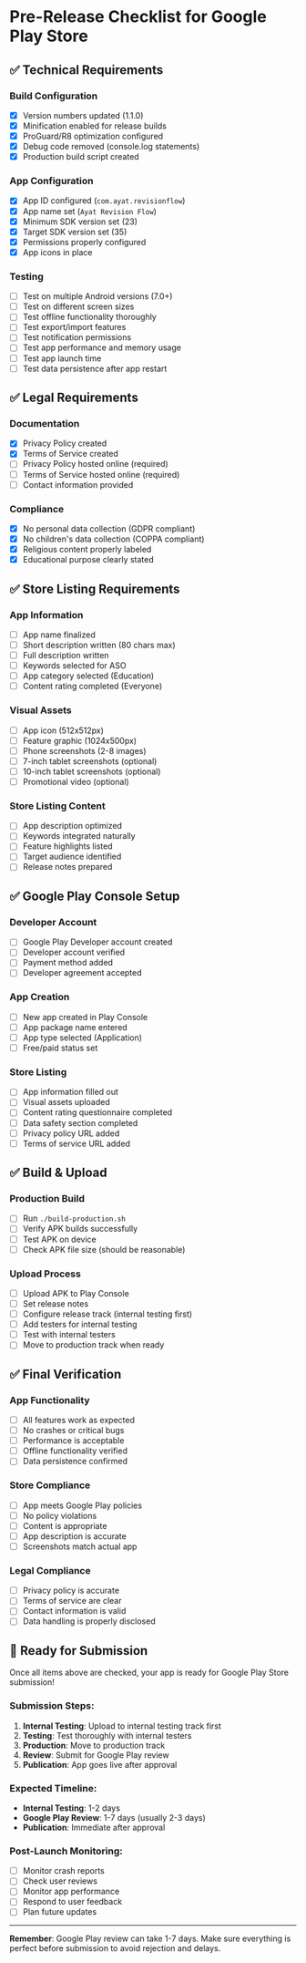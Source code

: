# Pre-Release Checklist for Google Play Store

## ✅ Technical Requirements

### Build Configuration
- [x] Version numbers updated (1.1.0)
- [x] Minification enabled for release builds
- [x] ProGuard/R8 optimization configured
- [x] Debug code removed (console.log statements)
- [x] Production build script created

### App Configuration
- [x] App ID configured (`com.ayat.revisionflow`)
- [x] App name set (`Ayat Revision Flow`)
- [x] Minimum SDK version set (23)
- [x] Target SDK version set (35)
- [x] Permissions properly configured
- [x] App icons in place

### Testing
- [ ] Test on multiple Android versions (7.0+)
- [ ] Test on different screen sizes
- [ ] Test offline functionality thoroughly
- [ ] Test export/import features
- [ ] Test notification permissions
- [ ] Test app performance and memory usage
- [ ] Test app launch time
- [ ] Test data persistence after app restart

## ✅ Legal Requirements

### Documentation
- [x] Privacy Policy created
- [x] Terms of Service created
- [ ] Privacy Policy hosted online (required)
- [ ] Terms of Service hosted online (required)
- [ ] Contact information provided

### Compliance
- [x] No personal data collection (GDPR compliant)
- [x] No children's data collection (COPPA compliant)
- [x] Religious content properly labeled
- [x] Educational purpose clearly stated

## ✅ Store Listing Requirements

### App Information
- [ ] App name finalized
- [ ] Short description written (80 chars max)
- [ ] Full description written
- [ ] Keywords selected for ASO
- [ ] App category selected (Education)
- [ ] Content rating completed (Everyone)

### Visual Assets
- [ ] App icon (512x512px)
- [ ] Feature graphic (1024x500px)
- [ ] Phone screenshots (2-8 images)
- [ ] 7-inch tablet screenshots (optional)
- [ ] 10-inch tablet screenshots (optional)
- [ ] Promotional video (optional)

### Store Listing Content
- [ ] App description optimized
- [ ] Keywords integrated naturally
- [ ] Feature highlights listed
- [ ] Target audience identified
- [ ] Release notes prepared

## ✅ Google Play Console Setup

### Developer Account
- [ ] Google Play Developer account created
- [ ] Developer account verified
- [ ] Payment method added
- [ ] Developer agreement accepted

### App Creation
- [ ] New app created in Play Console
- [ ] App package name entered
- [ ] App type selected (Application)
- [ ] Free/paid status set

### Store Listing
- [ ] App information filled out
- [ ] Visual assets uploaded
- [ ] Content rating questionnaire completed
- [ ] Data safety section completed
- [ ] Privacy policy URL added
- [ ] Terms of service URL added

## ✅ Build & Upload

### Production Build
- [ ] Run `./build-production.sh`
- [ ] Verify APK builds successfully
- [ ] Test APK on device
- [ ] Check APK file size (should be reasonable)

### Upload Process
- [ ] Upload APK to Play Console
- [ ] Set release notes
- [ ] Configure release track (internal testing first)
- [ ] Add testers for internal testing
- [ ] Test with internal testers
- [ ] Move to production track when ready

## ✅ Final Verification

### App Functionality
- [ ] All features work as expected
- [ ] No crashes or critical bugs
- [ ] Performance is acceptable
- [ ] Offline functionality verified
- [ ] Data persistence confirmed

### Store Compliance
- [ ] App meets Google Play policies
- [ ] No policy violations
- [ ] Content is appropriate
- [ ] App description is accurate
- [ ] Screenshots match actual app

### Legal Compliance
- [ ] Privacy policy is accurate
- [ ] Terms of service are clear
- [ ] Contact information is valid
- [ ] Data handling is properly disclosed

## 🚀 Ready for Submission

Once all items above are checked, your app is ready for Google Play Store submission!

### Submission Steps:
1. **Internal Testing**: Upload to internal testing track first
2. **Testing**: Test thoroughly with internal testers
3. **Production**: Move to production track
4. **Review**: Submit for Google Play review
5. **Publication**: App goes live after approval

### Expected Timeline:
- **Internal Testing**: 1-2 days
- **Google Play Review**: 1-7 days (usually 2-3 days)
- **Publication**: Immediate after approval

### Post-Launch Monitoring:
- [ ] Monitor crash reports
- [ ] Check user reviews
- [ ] Monitor app performance
- [ ] Respond to user feedback
- [ ] Plan future updates

---

**Remember**: Google Play review can take 1-7 days. Make sure everything is perfect before submission to avoid rejection and delays. 